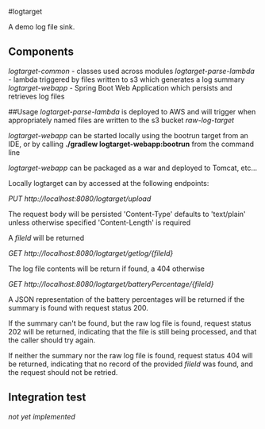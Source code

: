 #logtarget

A demo log file sink.

## Components
*logtarget-common* - classes used across modules
*logtarget-parse-lambda* - lambda triggered by files written to s3 which generates a log summary 
*logtarget-webapp* - Spring Boot Web Application which persists and retrieves log files 


##Usage
*logtarget-parse-lambda* is deployed to AWS and will trigger when appropriately named files are
written to the s3 bucket *raw-log-target*

*logtarget-webapp* can be started locally using the bootrun target from an IDE,
or by calling **./gradlew logtarget-webapp:bootrun** from the command line

*logtarget-webapp* can be packaged as a war and deployed to Tomcat, etc...

Locally logtarget can by accessed at the following endpoints:

*PUT http://localhost:8080/logtarget/upload*

The request body will be persisted
'Content-Type' defaults to 'text/plain' unless otherwise specified
'Content-Length' is required

A *fileId* will be returned

*GET http://localhost:8080/logtarget/getlog/{fileId}*

The log file contents will be return if found, a 404 otherwise

*GET http://localhost:8080/logtarget/batteryPercentage/{fileId}*

A JSON representation of the battery percentages will be returned 
if the summary is found with request status 200.

If the summary can't be found, but the raw log file is found, 
request status 202 will be returned, indicating that the file
is still being processed, and that the caller should try again.

If neither the summary nor the raw log file is found, request
status 404 will be returned, indicating that no record of the 
provided *fileId* was found, and the request should not be
retried.



## Integration test
*not yet implemented*